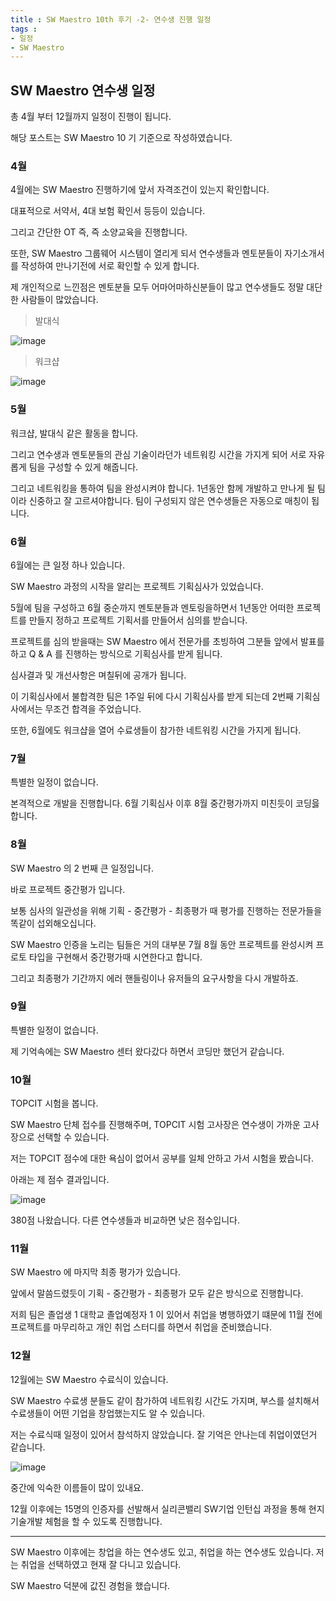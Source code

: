 ```yaml
---
title : SW Maestro 10th 후기 -2- 연수생 진행 일정
tags :
- 일정
- SW Maestro
---
```


## SW Maestro 연수생 일정

총 4월 부터 12월까지 일정이 진행이 됩니다.

해당 포스트는 SW Maestro 10 기 기준으로 작성하였습니다.

### 4월

4월에는 SW Maestro 진행하기에 앞서 자격조건이 있는지 확인합니다.

대표적으로 서약서, 4대 보험 확인서 등등이 있습니다.

그리고 간단한 OT 즉, 즉 소양교육을 진행합니다.

또한, SW Maestro 그룹웨어 시스템이 열리게 되서 연수생들과 멘토분들이 자기소개서를 작성하여 만나기전에 서로 확인할 수 있게 합니다.

제 개인적으로 느낀점은 멘토분들 모두 어마어마하신분들이 많고 연수생들도 정말 대단한 사람들이 많았습니다.

> 발대식

![image](https://user-images.githubusercontent.com/44635266/73593392-183f0800-4547-11ea-8112-890cb3e62ce2.png)

> 워크샵

![image](https://user-images.githubusercontent.com/44635266/73593394-19703500-4547-11ea-9031-d526da0f3d66.png)

### 5월

워크샵, 발대식 같은 활동을 합니다.

그리고 연수생과 멘토분들의 관심 기술이라던가 네트워킹 시간을 가지게 되어 서로 자유롭게 팀을 구성할 수 있게 해줍니다.

그리고 네트워킹을 통하여 팀을 완성시켜야 합니다. 1년동안 함께 개발하고 만나게 될 팀이라 신중하고 잘 고르셔야합니다. 팀이 구성되지 않은 연수생들은 자동으로 매칭이 됩니다.

### 6월

6월에는 큰 일정 하나 있습니다.

SW Maestro 과정의 시작을 알리는 프로젝트 기획심사가 있었습니다.

5월에 팀을 구성하고 6월 중순까지 멘토분들과 멘토링을하면서 1년동안 어떠한 프로젝트를 만들지 정하고 프로젝트 기획서를 만들어서 심의를 받습니다.

프로젝트를 심의 받을때는 SW Maestro 에서 전문가를 초빙하여 그분들 앞에서 발표를 하고 Q & A 를 진행하는 방식으로 기획심사를 받게 됩니다.

심사결과 및 개선사항은 며칠뒤에 공개가 됩니다.

이 기획심사에서 불합격한 팀은 1주일 뒤에 다시 기획심사를 받게 되는데 2번째 기획심사에서는 무조건 합격을 주었습니다.

또한, 6월에도 워크샵을 열어 수료생들이 참가한 네트워킹 시간을 가지게 됩니다.

### 7월

특별한 일정이 없습니다.

본격적으로 개발을 진행합니다. 6월 기획심사 이후 8월 중간평가까지 미친듯이 코딩읋 합니다.

### 8월

SW Maestro 의 2 번째 큰 일정입니다.

바로 프로젝트 중간평가 입니다.

보통 심사의 일관성을 위해 기획 - 중간평가 - 최종평가 때 평가를 진행하는 전문가들을 똑같이 섭외해오십니다.

SW Maestro 인증을 노리는 팀들은 거의 대부분 7월 8월 동안 프로젝트를 완성시켜 프로토 타입을 구현해서 중간평가때 시연한다고 합니다.

그리고 최종평가 기간까지 에러 핸들링이나 유저들의 요구사항을 다시 개발하죠.

### 9월

특별한 일정이 없습니다.

제 기억속에는 SW Maestro 센터 왔다갔다 하면서 코딩만 했던거 같습니다.

### 10월

TOPCIT 시험을 봅니다.

SW Maestro 단체 접수를 진행해주며, TOPCIT 시험 고사장은 연수생이 가까운 고사장으로 선택할 수 있습니다.

저는 TOPCIT 점수에 대한 욕심이 없어서 공부를 일체 안하고 가서 시험을 봤습니다.

아래는 제 점수 결과입니다.

![image](https://user-images.githubusercontent.com/44635266/71542433-db14b280-29a9-11ea-86cf-b9a366995a11.png)

380점 나왔습니다. 다른 연수생들과 비교하면 낮은 점수입니다.

### 11월

SW Maestro 에 마지막 최종 평가가 있습니다.

앞에서 말씀드렸듯이 기획 - 중간평가 - 최종평가 모두 같은 방식으로 진행합니다.

저희 팀은 졸업생 1 대학교 졸업예정자 1 이 있어서 취업을 병행하였기 떄문에 11월 전에 프로젝트를 마무리하고 개인 취업 스터디를 하면서 취업을 준비했습니다.

### 12월

12월에는 SW Maestro 수료식이 있습니다.

SW Maestro 수료생 분들도 같이 참가하여 네트워킹 시간도 가지며, 부스를 설치해서 수료생들이 어떤 기업을 창업했는지도 알 수 있습니다.

저는 수료식때 일정이 있어서 참석하지 않았습니다. 잘 기억은 안나는데 취업이였던거 같습니다.

![image](https://user-images.githubusercontent.com/44635266/73593578-124a2680-4549-11ea-833e-3aefe0f85c17.png)

중간에 익숙한 이름들이 많이 있내요.

12월 이후에는 15명의 인증자를 선발해서 실리콘밸리 SW기업 인턴십 과정을 통해 현지 기술개발 체험을 할 수 있도록 진행합니다.

---

SW Maestro 이후에는 창업을 하는 연수생도 있고, 취업을 하는 연수생도 있습니다. 저는 취업을 선택하였고 현재 잘 다니고 있습니다.

SW Maestro 덕분에 값진 경험을 했습니다.
